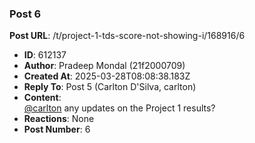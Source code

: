 ### Post 6
**Post URL**: /t/project-1-tds-score-not-showing-i/168916/6
- **ID**: 612137
- **Author**: Pradeep Mondal (21f2000709)
- **Created At**: 2025-03-28T08:08:38.183Z
- **Reply To**: Post 5 (Carlton D'Silva, carlton)
- **Content**:  
  <a class="mention" href="/u/carlton">@carlton</a> any updates on the Project 1 results?
- **Reactions**: None
- **Post Number**: 6


